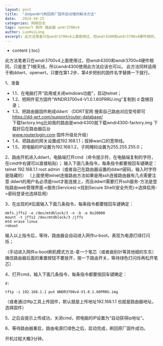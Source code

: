 ```yaml
---
layout: post
title:  "从OpenWrt刷回原厂固件启动慢的解决方法"
date:   2024-10-15
categories: 网络日志
tags: openwrt 网件 路由器 wndr3700v4
author: LuoHuiLong
excerpt: 此方法笔者只在wndr3700v4上面使用过，但wndr4300和wndr3700v4硬件相同，只是差了1根天线，所以wndr4300使用此方法应该也可以。 此方法同样适用于刷ddwrt、openwrt，只要在第1.2步、第4步把别的固件名字替换一下就行。
---
```


* content
{:toc}

此方法笔者只在wndr3700v4上面使用过，但wndr4300和wndr3700v4硬件相同，只是差了1根天线，所以wndr4300使用此方法应该也可以。
此方法同样适用于刷ddwrt、openwrt，只要在第1.2步、第4步把别的固件名字替换一下就行。

1、准备

- 1.1、在电脑打开“启用或关闭windows功能”，启动telnet；
- 1.2、把网件官方固件“WNDR3700v4-V1.0.1.60PRRU.img”复制到 d 盘根目录；
- 1.3、把路由器固件刷成ddwrt （DDRT官网 搜索自己路由对应型号即可 https://dd-wrt.com/support/router-database/   
  下载factory.img比如我的路由是wndr4300就下载wndr4300-factory.img 下载好后在路由器后台   
  www.routerlogin.com 固件升级处升级）
- 1.4、把路由的网关设置成192.168.1.1；拔掉wan口的宽带线。
- 1.5、把电脑的IP设置为192.168.1.2，子网掩码设置为255.255.255.0；

2、路由开机进入ddwrt，电脑端打开cmd（命令提示符，在电脑端复制的字符，在cmd中右键可以直接粘贴）；
输入下面几条指令，每条指令都要按回车键确定：
telnet 192.168.1.1
root
admin（或者自己在路由器设置的ddwrt密码，输入时字符是隐藏的）
（上面使用telnet连接路由方法如果是用ssh连接路由器有几点需要注意 ddwrt的用户名必须是root才能连接上，而且ddwrt需要打开ssh服务-方法是登陆路由web管理界面->服务(Services)->找到Secure Shell(安全外壳)->选择启用->密码登录也选择启用）

3、在出现的#后面输入下面几条指令，每条指令都要按回车键确定：

    mkfs.jffs2 -o /dev/mtdblock/3 -n -b -e 0x20000
    mount -t jffs2 /dev/mtdblock/3 /jffs
    mtd erase linux
    reboot

输入以上指令后，等待，路由器会自动进入网件u-boot，表现为电源灯绿灯闪烁；

（手动进入网件u-boot刷机模式方法-拿一个笔芯（或者曲别针等其他细的东东）捅住路由器后面的重置按钮不要放开，按一下路由开关，等待绿色灯闪烁再松开笔芯）

4、打开cmd，输入下面几条指令，每条指令都要按回车键确定：

    d:
    
    tftp -i 192.168.1.1 put WNDR3700v4-V1.0.1.60PRRU.img

（或者通过tftp工具上传固件，默认就是上传地址192.168.1.1 也就是路由器地址，选择固件）

5、之后会提示上传成功，关闭cmd，把电脑的IP设置为“自动获得ip地址”。

6、等待路由器重启，路由电源灯绿色之后，启动完成，刷回原厂固件成功。

开机过程大概3分钟。
